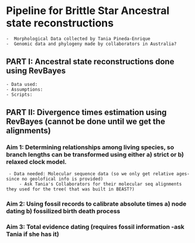 # Pipeline for Brittle Star Ancestral state reconstructions
	-  Morphological Data collected by Tania Pineda-Enrique
	-  Genomic data and phylogeny made by collaborators in Australia?



## PART I: Ancestral state reconstructions done using RevBayes
	- Data used:
	- Assumptions:
	- Scripts:



## PART II:  Divergence times estimation using RevBayes (cannot be done until we get the alignments)
### Aim 1: Determining relationships among living species, so branch lengths can be transformed using either a) strict or b) relaxed clock model.
	 
	 - Data needed: Molecular sequence data (so we only get relative ages-since no geolofical info is provided)
         - Ask Tania's Collaborators for their molecular seq alignments they used for the tree( that was built in BEAST?)
	
### Aim 2: Using fossil records to calibrate absolute times a) node dating b) fossilized birth death process
### Aim 3: Total evidence dating (requires fossil information -ask Tania if she has it)

